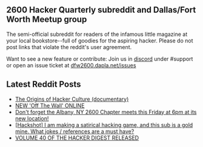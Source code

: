 ## 2600 Hacker Quarterly subreddit and Dallas/Fort Worth Meetup group
The semi-official subreddit for readers of the infamous little magazine at your local bookstore--full of goodies for the aspiring hacker. Please do not post links that violate the reddit's user agreement.

Want to see a new feature or contribute: 
Join us in [discord](https://dfw2600.dapla.net/chat) under #support or open an issue ticket at [dfw2600.dapla.net/issues](https://dfw2600.dapla.net/issues)

## Latest Reddit Posts
<!-- BLOG-POST-LIST:START -->
- [The Origins of Hacker Culture (documentary)](https://www.reddit.com/r/2600/comments/1d8sl8f/the_origins_of_hacker_culture_documentary/)
- [NEW 'Off The Wall' ONLINE](https://2600.com/wall/04-06-2024)
- [Don't forget the Albany, NY 2600 Chapter meets this Friday at 6pm at its new location!](https://www.reddit.com/r/2600/comments/1d87qmy/dont_forget_the_albany_ny_2600_chapter_meets_this/)
- [[Hackshot] I am making a satirical hacking game, and this sub is a gold mine. What jokes / references are a must have?](https://www.reddit.com/r/2600/comments/1d74gzr/hackshot_i_am_making_a_satirical_hacking_game_and/)
- [VOLUME 40 OF THE HACKER DIGEST RELEASED](https://2600.com/content/volume-40-hacker-digest-released)
<!-- BLOG-POST-LIST:END -->
